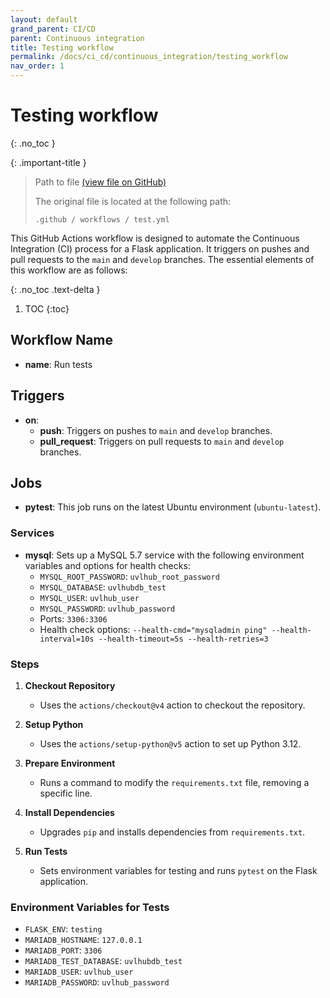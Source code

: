 ```yaml
---
layout: default
grand_parent: CI/CD
parent: Continuous integration
title: Testing workflow
permalink: /docs/ci_cd/continuous_integration/testing_workflow
nav_order: 1
---
```



# Testing workflow
{: .no_toc }

{: .important-title }
>
> Path to file [(view file on GitHub)](https://github.com/diverso-lab/uvlhub/blob/main/.github/workflows/test.yml)
> 
> The original file is located at the following path:
>
> ```
> .github / workflows / test.yml 
> ```

This GitHub Actions workflow is designed to automate the Continuous Integration (CI) process for a Flask application. It triggers on pushes and pull requests to the `main` and `develop` branches. The essential elements of this workflow are as follows:

{: .no_toc .text-delta }

1. TOC
{:toc}


## Workflow Name
- **name**: Run tests

## Triggers
- **on**: 
  - **push**: Triggers on pushes to `main` and `develop` branches.
  - **pull_request**: Triggers on pull requests to `main` and `develop` branches.

## Jobs
- **pytest**: This job runs on the latest Ubuntu environment (`ubuntu-latest`).

### Services
- **mysql**: Sets up a MySQL 5.7 service with the following environment variables and options for health checks:
  - `MYSQL_ROOT_PASSWORD`: `uvlhub_root_password`
  - `MYSQL_DATABASE`: `uvlhubdb_test`
  - `MYSQL_USER`: `uvlhub_user`
  - `MYSQL_PASSWORD`: `uvlhub_password`
  - Ports: `3306:3306`
  - Health check options: `--health-cmd="mysqladmin ping" --health-interval=10s --health-timeout=5s --health-retries=3`

### Steps
1. **Checkout Repository**
   - Uses the `actions/checkout@v4` action to checkout the repository.

2. **Setup Python**
   - Uses the `actions/setup-python@v5` action to set up Python 3.12.

3. **Prepare Environment**
   - Runs a command to modify the `requirements.txt` file, removing a specific line.

4. **Install Dependencies**
   - Upgrades `pip` and installs dependencies from `requirements.txt`.

5. **Run Tests**
   - Sets environment variables for testing and runs `pytest` on the Flask application.

### Environment Variables for Tests
- `FLASK_ENV`: `testing`
- `MARIADB_HOSTNAME`: `127.0.0.1`
- `MARIADB_PORT`: `3306`
- `MARIADB_TEST_DATABASE`: `uvlhubdb_test`
- `MARIADB_USER`: `uvlhub_user`
- `MARIADB_PASSWORD`: `uvlhub_password`
